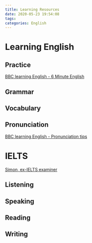 ```yaml
---
title: Learning Resources
date: 2020-05-23 19:54:08
tags: 
categories: English
---
```



# Learning English

## Practice

[BBC learning English - 6 Minute English](https://www.bbc.co.uk/learningenglish/english/features/6-minute-english)

## Grammar


## Vocabulary


## Pronunciation

[BBC learning English - Pronunciation tips](http://www.bbc.co.uk/worldservice/learningenglish/grammar/pron/)


# IELTS

[Simon, ex-IELTS examiner](https://ielts-simon.com/)

## Listening



## Speaking




## Reading




## Writing




